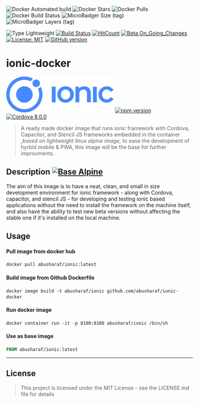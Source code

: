 ![Docker Automated build](https://img.shields.io/docker/automated/abusharaf/ionic.svg)
![Docker Stars](https://img.shields.io/docker/stars/abusharaf/ionic.svg)
![Docker Pulls](https://img.shields.io/docker/pulls/abusharaf/ionic.svg)
![Docker Build Status](https://img.shields.io/docker/build/abusharaf/ionic.svg)
![MicroBadger Size (tag)](https://img.shields.io/microbadger/image-size/abusharaf/ionic.svg)
![MicroBadger Layers (tag)](https://img.shields.io/microbadger/layers/abusharaf/ionic.svg)


![Type Lightweight](https://img.shields.io/badge/Type-Lightweight-35a4de.svg) 
[![Build Status](https://travis-ci.org/abusharaf/ionic-docker.svg?branch=master)](https://travis-ci.org/abusharaf/ionic-docker)
[![HitCount](http://hits.dwyl.io/abusharaf/ionic-docker.svg)](http://hits.dwyl.io/abusharaf/ionic-docker) 
[![Beta On_Going_Changes](https://img.shields.io/badge/Beta-On_Going_Changes-brightgreen.svg)](https://badge.fury.io/gh/abusharaf%2Fionic-docker) 
[![License: MIT](https://img.shields.io/badge/License-MIT-yellow.svg)](https://opensource.org/licenses/MIT) 
[![GitHub version](https://badge.fury.io/gh/abusharaf%2Fionic-docker.svg)](https://badge.fury.io/gh/abusharaf%2Fionic-docker)

# ionic-docker 

[![Ionic](https://raw.githubusercontent.com/abusharaf/ionic-docker/master/icons/rsz_ionic-logo.png "Ionic")](https://ionicframework.com)    [![npm version](https://badge.fury.io/js/ionic.svg)](https://beta.ionicframework.com/docs) [![Cordova 8.0.0](https://img.shields.io/badge/Cordova-8.0.0-orange.svg)](https://www.npmjs.com/package/cordova)


> A ready made docker image that runs ionic framework with Cordova, Capacitor, and Stencil JS frameworks embedded in the container _,based on lightweight linux alpine image,_ to ease the development of hyrbid mobile & PWA, this image will be the base for further improvments.


## Description [![Base Alpine](https://img.shields.io/badge/Base-Alpine-red.svg)](https://hub.docker.com/_/alpine/)

The aim of this image is to have a neat, clean, and small in size development environment for ionic framework - along with Cordova, capacitor, and stencil JS - for developing and testing ionic based applications without the need to install the framework on the machine itself, and also have the ability to test new beta versions without affecting the stable one if it's installed on the local machine.

## Usage

#### Pull image from docker hub

```
docker pull abusharaf/ionic:latest
```

#### Build image from Github Dockerfile
```
docker image build -t abusharaf/ionic github.com/abusharaf/ionic-docker
```

#### Run docker image
```
docker container run -it -p 8100:8100 abusharaf/ionic /bin/sh
```

#### Use as base image
```dockerfile
FROM abusharaf/ionic:latest
```
___


## License

> This project is licensed under the MIT License - see the LICENSE.md file for details
